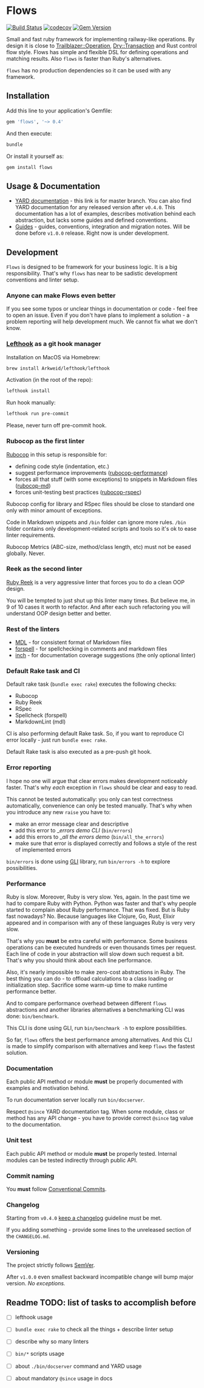 # Flows

[![Build Status](https://github.com/ffloyd/flows/workflows/Build/badge.svg)](https://github.com/ffloyd/flows/actions)
[![codecov](https://codecov.io/gh/ffloyd/flows/branch/master/graph/badge.svg)](https://codecov.io/gh/ffloyd/flows)
[![Gem Version](https://badge.fury.io/rb/flows.svg)](https://badge.fury.io/rb/flows)

Small and fast ruby framework for implementing railway-like operations.
By design it is close to
[Trailblazer::Operation](http://trailblazer.to/gems/operation/2.0/),
[Dry::Transaction](https://dry-rb.org/gems/dry-transaction/) and Rust control
flow style.
Flows has simple and flexible DSL for defining operations and matching results.
Also `flows` is faster than Ruby's alternatives.

`flows` has no production dependencies so it can be used with any framework.

## Installation

Add this line to your application's Gemfile:

```ruby
gem 'flows', '~> 0.4'
```

And then execute:

```sh
bundle
```

Or install it yourself as:

```sh
gem install flows
```

## Usage & Documentation

* [YARD documentation](https://rubydoc.info/github/ffloyd/flows/master) - this
  link is for master branch. You can also find YARD documentation for any released
  version after `v0.4.0`. This documentation has a lot of examples, describes
  motivation behind each abstraction, but lacks some guides and defined conventions.
* [Guides](https://ffloyd.github.io/flows/#/) - guides, conventions, integration
  and migration notes. Will be done before `v1.0.0` release. Right now is under development.

## Development

`Flows` is designed to be framework for your business logic. It is a big
responsibility. That's why `flows` has near to be sadistic development
conventions and linter setup.

### Anyone can make Flows even better

If you see some typos or unclear things in documentation or code - feel free to open
an issue. Even if you don't have plans to implement a solution - a problem reporting
will help development much. We cannot fix what we don't know.

### [Lefthook](https://github.com/Arkweid/lefthook) as a git hook manager

Installation on MacOS via Homebrew:

```sh
brew install Arkweid/lefthook/lefthook
```

Activation (in the root of the repo):

```sh
lefthook install
```

Run hook manually:

```sh
lefthook run pre-commit
```

Please, never turn off pre-commit hook.

### Rubocop as the first linter

[Rubocop](https://docs.rubocop.org/en/stable/) in this setup is responsible for:

* defining code style (indentation, etc.)
* suggest performance improvements ([rubocop-performance](https://docs.rubocop.org/projects/performance/en/stable/))
* forces all that stuff (with some exceptions) to snippets in Markdown files ([rubocop-md](https://github.com/rubocop-hq/rubocop-md))
* forces unit-testing best practices ([rubocop-rspec](https://docs.rubocop.org/projects/rspec/en/latest/))

Rubocop config for library and RSpec files should be close to standard one only
with minor amount of exceptions.

Code in Markdown snippets and `/bin` folder can ignore more rules. `/bin` folder
contains only development-related scripts and tools so it's ok to ease linter requirements.

Rubocop Metrics (ABC-size, method/class length, etc) must not be eased
globally. Never.

### Reek as the second linter

[Ruby Reek](https://github.com/troessner/reek) is a very aggressive linter that
forces you to do a clean OOP design.

You will be tempted to just shut up this linter many times. But believe me, in 9
of 10 cases it worth to refactor. And after each such refactoring you will
understand OOP design better and better.

### Rest of the linters

* [MDL](https://github.com/markdownlint/markdownlint) - for consistent format of Markdown files
* [forspell](https://github.com/kkuprikov/forspell) - for spellchecking in comments and markdown files
* [inch](http://rrrene.org/inch/) - for documentation coverage suggestions (the
  only optional linter)

### Default Rake task and CI

Default rake task (`bundle exec rake`) executes the following checks:

* Rubocop
* Ruby Reek
* RSpec
* Spellcheck (forspell)
* MarkdownLint (mdl)

CI is also performing default Rake task. So, if you want to reproduce CI error
locally - just run `bundle exec rake`.

Default Rake task is also executed as a pre-push git hook.

### Error reporting

I hope no one will argue that clear errors makes development noticeably faster.
That's why _each_ exception in `flows` should be clear and easy to read.

This cannot be tested automatically: you only can test correctness
automatically, convenience can only be tested manually. That's why when you
introduce any new `raise` you have to:

* make an error message clear and descriptive
* add this error to __errors demo CLI_ (`bin/errors`)
* add this errors to __all the errors demo_ (`bin/all_the_errors`)
* make sure that error is displayed correctly and follows a style of the rest
  of implemented errors

`bin/errors` is done using [GLI](https://davetron5000.github.io/gli/) library,
run `bin/errors -h` to explore possibilities.

### Performance

Ruby is slow. Moreover, Ruby is very slow. Yes, again. In the past time we had
to compare Ruby with Python. Python was faster and that's why people started to
complain about Ruby performance. That was fixed. But is Ruby fast nowadays? No.
Because languages like Clojure, Go, Rust, Elixir appeared and in comparison
with any of these languages Ruby is very very slow.

That's why you **must** be extra careful with performance. Some business
operations can be executed hundreds or even thousands times per request. Each
line of code in your abstraction will slow down such request a bit. That's why
you should think about each line performance.

Also, it's nearly impossible to make zero-cost abstractions in Ruby. The best
thing you can do - to offload calculations to a class loading or initialization
step. Sacrifice some warm-up time to make runtime performance better.

And to compare performance overhead between different `flows` abstractions
and another libraries alternatives a benchmarking CLI was done: `bin/benchmark`.

This CLI is done using GLI, run `bin/benchmark -h` to explore possibilities.

So far, `flows` offers the best performance among alternatives. And this CLI
is made to simplify comparison with alternatives and keep `flows` the fastest solution.

### Documentation

Each public API method or module **must** be properly documented with examples
and motivation behind.

To run documentation server locally run `bin/docserver`.

Respect `@since` YARD documentation tag. When some module, class or method has any
API change - you have to provide correct `@since` tag value to the documentation.

### Unit test

Each public API method or module **must** be properly tested. Internal modules
can be tested indirectly through public API.

### Commit naming

You **must** follow [Conventional Commits](https://www.conventionalcommits.org/en/v1.0.0/).

### Changelog

Starting from `v0.4.0` [keep a changelog](https://keepachangelog.com/en/1.0.0/)
guideline must be met.

If you adding something - provide some lines to the unreleased section of the `CHANGELOG.md`.

### Versioning

The project strictly follows [SemVer](https://semver.org/spec/v2.0.0.html).

After `v1.0.0` even smallest backward incompatible change will bump major
version. _No exceptions._

## Readme TODO: list of tasks to accomplish before

* [ ] lefthook usage
* [ ] `bundle exec rake` to check all the things + describe linter setup
* [ ] describe why so many linters
* [ ] `bin/*` scripts usage
* [ ] about `./bin/docserver` command and YARD usage
* [ ] about mandatory `@since` usage in docs

